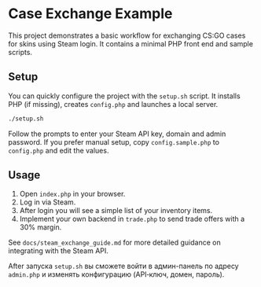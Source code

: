 # Case Exchange Example

This project demonstrates a basic workflow for exchanging CS:GO cases for skins using Steam login.
It contains a minimal PHP front end and sample scripts.

## Setup

You can quickly configure the project with the `setup.sh` script. It installs PHP (if missing),
creates `config.php` and launches a local server.

```bash
./setup.sh
```

Follow the prompts to enter your Steam API key, domain and admin password.
If you prefer manual setup, copy `config.sample.php` to `config.php` and edit the values.

## Usage

1. Open `index.php` in your browser.
2. Log in via Steam.
3. After login you will see a simple list of your inventory items.
4. Implement your own backend in `trade.php` to send trade offers with a 30% margin.

See `docs/steam_exchange_guide.md` for more detailed guidance on integrating with the Steam API.

After запуска `setup.sh` вы сможете войти в админ-панель по адресу `admin.php` и
изменять конфигурацию (API‑ключ, домен, пароль).
